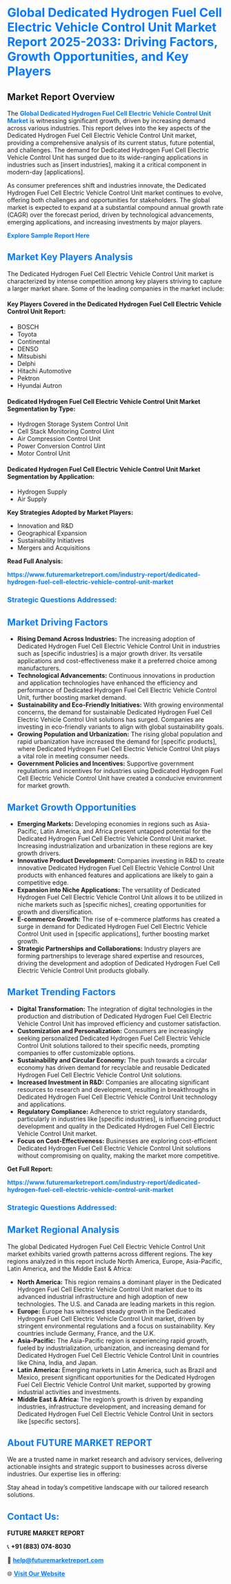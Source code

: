 <h1 style="color: #007BFF;">Global Dedicated Hydrogen Fuel Cell Electric Vehicle Control Unit Market Report 2025-2033: Driving Factors, Growth Opportunities, and Key Players</h1>

<section id="overview">
<h2>Market Report Overview</h2>
<p>The <a href="https://www.futuremarketreport.com/industry-report/dedicated-hydrogen-fuel-cell-electric-vehicle-control-unit-market" style="color: #007BFF; text-decoration: none;"><strong>Global Dedicated Hydrogen Fuel Cell Electric Vehicle Control Unit Market</strong></a> is witnessing significant growth, driven by increasing demand across various industries. This report delves into the key aspects of the Dedicated Hydrogen Fuel Cell Electric Vehicle Control Unit market, providing a comprehensive analysis of its current status, future potential, and challenges. The demand for Dedicated Hydrogen Fuel Cell Electric Vehicle Control Unit has surged due to its wide-ranging applications in industries such as [insert industries], making it a critical component in modern-day [applications].</p>
<p>As consumer preferences shift and industries innovate, the Dedicated Hydrogen Fuel Cell Electric Vehicle Control Unit market continues to evolve, offering both challenges and opportunities for stakeholders. The global market is expected to expand at a substantial compound annual growth rate (CAGR) over the forecast period, driven by technological advancements, emerging applications, and increasing investments by major players.</p>
</section>

<section id="overview">
<p><a href="https://www.futuremarketreport.com/request-sample/reportId=76759" style="color: #007BFF; text-decoration: none;"><strong>Explore Sample Report Here</strong></a></p>
</section>

<section id="key-players">
<h2 style="color: #007BFF;">Market Key Players Analysis</h2>
<p>The Dedicated Hydrogen Fuel Cell Electric Vehicle Control Unit market is characterized by intense competition among key players striving to capture a larger market share. Some of the leading companies in the market include:</p>
<h4>Key Players Covered in the Dedicated Hydrogen Fuel Cell Electric Vehicle Control Unit Report:</h4>
<ul><li>BOSCH</li><li>Toyota</li><li>Continental</li><li>DENSO</li><li>Mitsubishi</li><li>Delphi</li><li>Hitachi Automotive</li><li>Pektron</li><li>Hyundai Autron</li></ul>
<h4>Dedicated Hydrogen Fuel Cell Electric Vehicle Control Unit Market Segmentation by Type:</h4>
<ul><li>Hydrogen Storage System Control Unit</li><li>Cell Stack Monitoring Control Uint</li><li>Air Compression Control Unit</li><li>Power Conversion Control Uint</li><li>Motor Control Unit</li></ul>

<h4>Dedicated Hydrogen Fuel Cell Electric Vehicle Control Unit Market Segmentation by Application:</h4>
<ul><li>Hydrogen Supply</li><li>Air Supply</li></ul>
<p><strong>Key Strategies Adopted by Market Players:</strong></p>
<ul>
<li>Innovation and R&D</li>
<li>Geographical Expansion</li>
<li>Sustainability Initiatives</li>
<li>Mergers and Acquisitions</li>
</ul>
</section>

<section>
<p><strong>Read Full Analysis: </strong></p><a href="https://www.futuremarketreport.com/industry-report/dedicated-hydrogen-fuel-cell-electric-vehicle-control-unit-market" style="color: #007BFF; text-decoration: none;"><strong>https://www.futuremarketreport.com/industry-report/dedicated-hydrogen-fuel-cell-electric-vehicle-control-unit-market</strong></a>
<h3 style="color: #007BFF;">Strategic Questions Addressed:</h3>
</section>

<section id="driving-factors">
<h2 style="color: #007BFF;">Market Driving Factors</h2>
<ul>
<li><strong>Rising Demand Across Industries:</strong> The increasing adoption of Dedicated Hydrogen Fuel Cell Electric Vehicle Control Unit in industries such as [specific industries] is a major growth driver. Its versatile applications and cost-effectiveness make it a preferred choice among manufacturers.</li>
<li><strong>Technological Advancements:</strong> Continuous innovations in production and application technologies have enhanced the efficiency and performance of Dedicated Hydrogen Fuel Cell Electric Vehicle Control Unit, further boosting market demand.</li>
<li><strong>Sustainability and Eco-Friendly Initiatives:</strong> With growing environmental concerns, the demand for sustainable Dedicated Hydrogen Fuel Cell Electric Vehicle Control Unit solutions has surged. Companies are investing in eco-friendly variants to align with global sustainability goals.</li>
<li><strong>Growing Population and Urbanization:</strong> The rising global population and rapid urbanization have increased the demand for [specific products], where Dedicated Hydrogen Fuel Cell Electric Vehicle Control Unit plays a vital role in meeting consumer needs.</li>
<li><strong>Government Policies and Incentives:</strong> Supportive government regulations and incentives for industries using Dedicated Hydrogen Fuel Cell Electric Vehicle Control Unit have created a conducive environment for market growth.</li>
</ul>
</section>

<section id="growth-opportunities">
<h2 style="color: #007BFF;">Market Growth Opportunities</h2>
<ul>
<li><strong>Emerging Markets:</strong> Developing economies in regions such as Asia-Pacific, Latin America, and Africa present untapped potential for the Dedicated Hydrogen Fuel Cell Electric Vehicle Control Unit market. Increasing industrialization and urbanization in these regions are key growth drivers.</li>
<li><strong>Innovative Product Development:</strong> Companies investing in R&D to create innovative Dedicated Hydrogen Fuel Cell Electric Vehicle Control Unit products with enhanced features and applications are likely to gain a competitive edge.</li>
<li><strong>Expansion into Niche Applications:</strong> The versatility of Dedicated Hydrogen Fuel Cell Electric Vehicle Control Unit allows it to be utilized in niche markets such as [specific niches], creating opportunities for growth and diversification.</li>
<li><strong>E-commerce Growth:</strong> The rise of e-commerce platforms has created a surge in demand for Dedicated Hydrogen Fuel Cell Electric Vehicle Control Unit used in [specific applications], further boosting market growth.</li>
<li><strong>Strategic Partnerships and Collaborations:</strong> Industry players are forming partnerships to leverage shared expertise and resources, driving the development and adoption of Dedicated Hydrogen Fuel Cell Electric Vehicle Control Unit products globally.</li>
</ul>
</section>

<section id="trending-factors">
<h2 style="color: #007BFF;">Market Trending Factors</h2>
<ul>
<li><strong>Digital Transformation:</strong> The integration of digital technologies in the production and distribution of Dedicated Hydrogen Fuel Cell Electric Vehicle Control Unit has improved efficiency and customer satisfaction.</li>
<li><strong>Customization and Personalization:</strong> Consumers are increasingly seeking personalized Dedicated Hydrogen Fuel Cell Electric Vehicle Control Unit solutions tailored to their specific needs, prompting companies to offer customizable options.</li>
<li><strong>Sustainability and Circular Economy:</strong> The push towards a circular economy has driven demand for recyclable and reusable Dedicated Hydrogen Fuel Cell Electric Vehicle Control Unit solutions.</li>
<li><strong>Increased Investment in R&D:</strong> Companies are allocating significant resources to research and development, resulting in breakthroughs in Dedicated Hydrogen Fuel Cell Electric Vehicle Control Unit technology and applications.</li>
<li><strong>Regulatory Compliance:</strong> Adherence to strict regulatory standards, particularly in industries like [specific industries], is influencing product development and quality in the Dedicated Hydrogen Fuel Cell Electric Vehicle Control Unit market.</li>
<li><strong>Focus on Cost-Effectiveness:</strong> Businesses are exploring cost-efficient Dedicated Hydrogen Fuel Cell Electric Vehicle Control Unit solutions without compromising on quality, making the market more competitive.</li>
</ul>
</section>

<section>
<p><strong>Get Full Report: </strong></p><a href="https://www.futuremarketreport.com/industry-report/dedicated-hydrogen-fuel-cell-electric-vehicle-control-unit-market" style="color: #007BFF; text-decoration: none;"><strong>https://www.futuremarketreport.com/industry-report/dedicated-hydrogen-fuel-cell-electric-vehicle-control-unit-market</strong></a>
<h3 style="color: #007BFF;">Strategic Questions Addressed:</h3>
</section>


<section id="regional-analysis">
<h2 style="color: #007BFF;">Market Regional Analysis</h2>
<p>The global Dedicated Hydrogen Fuel Cell Electric Vehicle Control Unit market exhibits varied growth patterns across different regions. The key regions analyzed in this report include North America, Europe, Asia-Pacific, Latin America, and the Middle East & Africa:</p>
<ul>
<li><strong>North America:</strong> This region remains a dominant player in the Dedicated Hydrogen Fuel Cell Electric Vehicle Control Unit market due to its advanced industrial infrastructure and high adoption of new technologies. The U.S. and Canada are leading markets in this region.</li>
<li><strong>Europe:</strong> Europe has witnessed steady growth in the Dedicated Hydrogen Fuel Cell Electric Vehicle Control Unit market, driven by stringent environmental regulations and a focus on sustainability. Key countries include Germany, France, and the U.K.</li>
<li><strong>Asia-Pacific:</strong> The Asia-Pacific region is experiencing rapid growth, fueled by industrialization, urbanization, and increasing demand for Dedicated Hydrogen Fuel Cell Electric Vehicle Control Unit in countries like China, India, and Japan.</li>
<li><strong>Latin America:</strong> Emerging markets in Latin America, such as Brazil and Mexico, present significant opportunities for the Dedicated Hydrogen Fuel Cell Electric Vehicle Control Unit market, supported by growing industrial activities and investments.</li>
<li><strong>Middle East & Africa:</strong> The region’s growth is driven by expanding industries, infrastructure development, and increasing demand for Dedicated Hydrogen Fuel Cell Electric Vehicle Control Unit in sectors like [specific sectors].</li>
</ul>
</section>

<footer>
<h2 style="color: #007BFF;">About FUTURE MARKET REPORT</h2>
<p>We are a trusted name in market research and advisory services, delivering actionable insights and strategic support to businesses across diverse industries. Our expertise lies in offering:</p>

<p>Stay ahead in today’s competitive landscape with our tailored research solutions.</p>

<h2 style="color: #007BFF;">Contact Us:</h2>
<p><strong>FUTURE MARKET REPORT</strong></p>
<p>📞 <strong>+91 (883) 074-8030</strong></p>
<p>📧 <strong><a href="mailto:help@futuremarketreport.com" style="color: #007BFF;">help@futuremarketreport.com</a></strong></p>
<p>🌐 <strong><a href="https://www.futuremarketreport.com/" style="color: #007BFF;">Visit Our Website</a></strong></p>
</footer>